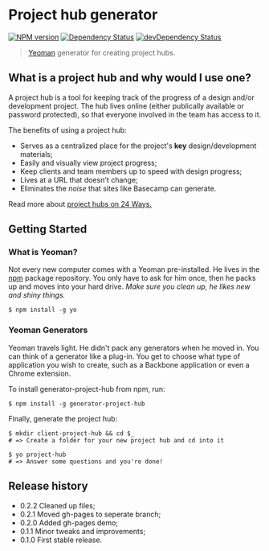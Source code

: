 # Project hub generator

[![NPM version](https://badge.fury.io/js/generator-project-hub.png)](http://badge.fury.io/js/generator-project-hub)
[![Dependency Status](https://david-dm.org/lawlesscreation/generator-project-hub.png)](https://david-dm.org/lawlesscreation/generator-project-hub.png)
[![devDependency Status](https://david-dm.org/lawlesscreation/generator-project-hub/dev-status.png)](https://david-dm.org/lawlesscreation/generator-project-hub#info=devDependencies)


> [Yeoman](http://yeoman.io) generator for creating project hubs.


## What is a project hub and why would I use one?
A project hub is a tool for keeping track of the progress of a design and/or development project. The hub lives online (either publically available or password protected), so that everyone involved in the team has access to it.

The benefits of using a project hub:
 - Serves as a centralized place for the project's **key** design/development materials;
 - Easily and visually view project progress;
 - Keep clients and team members up to speed with design progress;
 - Lives at a URL that doesn't change;
 - Eliminates the *noise* that sites like Basecamp can generate.

Read more about [project hubs on 24 Ways.](http://24ways.org/2013/project-hubs/)


## Getting Started

### What is Yeoman?

Not every new computer comes with a Yeoman pre-installed. He lives in the [npm](https://npmjs.org) package repository. You only have to ask for him once, then he packs up and moves into your hard drive. *Make sure you clean up, he likes new and shiny things.*

```
$ npm install -g yo
```

### Yeoman Generators

Yeoman travels light. He didn't pack any generators when he moved in. You can think of a generator like a plug-in. You get to choose what type of application you wish to create, such as a Backbone application or even a Chrome extension.

To install generator-project-hub from npm, run:

```
$ npm install -g generator-project-hub
```

Finally, generate the project hub:

```
$ mkdir client-project-hub && cd $_
# => Create a folder for your new project hub and cd into it

$ yo project-hub
# => Answer some questions and you're done!
```


## Release history

 - 0.2.2 Cleaned up files;
 - 0.2.1 Moved gh-pages to seperate branch;
 - 0.2.0 Added gh-pages demo;
 - 0.1.1 Minor tweaks and improvements;
 - 0.1.0 First stable release.